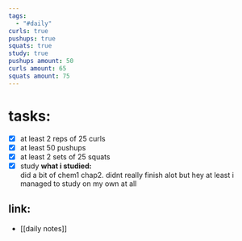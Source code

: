 ```yaml
---
tags:
  - "#daily"
curls: true
pushups: true
squats: true
study: true
pushups amount: 50
curls amount: 65
squats amount: 75
---
```

# tasks:
- [x] at least 2 reps of 25 curls 
- [x] at least 50 pushups
- [x] at least 2 sets of 25 squats
- [x] study
      **what i studied:**  
      did a bit of chem1 chap2. didnt really finish alot but hey at least i managed to study on my own at all
## link: 
- [[daily notes]] 